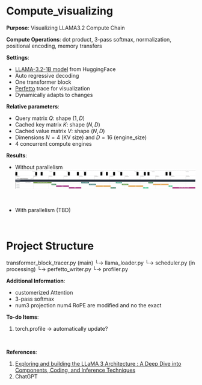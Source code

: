 ﻿# Compute_visualizing

**Purpose**: Visualizing LLAMA3.2 Compute Chain

**Compute Operations**: dot product, 3-pass softmax, normalization, positional encoding, memory transfers

**Settings**: 
* [LLAMA-3.2-1B model](https://huggingface.co/meta-llama/Llama-3.2-1B) from HuggingFace
* Auto regressive decoding
* One transformer block
* [Perfetto](https://ui.perfetto.dev/) trace for visualization
* Dynamically adapts to changes
  
**Relative parameters**:
* Query matrix $Q$: shape $(1, D)$
* Cached key matrix $K$: shape $(N, D)$
* Cached value matrix $V$: shape $(N, D)$
* Dimensions $N=4$ (KV size) and $D=16$ (engine_size)
* 4 concurrent compute engines

**Results**:
* Without parallelism
![without parallelism.jpg](/no_parallelism.jpg)
<br/>

* With parallelism (TBD)

<br/>


# Project Structure
transformer_block_tracer.py (main)
└→ llama_loader.py 
└→ scheduler.py (in processing)
└→ perfetto_writer.py
   └→ profiler.py


**Additional Information**: 
* customerized Attention
* 3-pass softmax
* num3 projection num4 RoPE are modified and no the exact



**To-do Items**:
1. torch.profile → automatically update?

<br/>

**References**:
1. [Exploring and building the LLaMA 3 Architecture : A Deep Dive into Components, Coding, and Inference Techniques](https://medium.com/@vi.ai_/exploring-and-building-the-llama-3-architecture-a-deep-dive-into-components-coding-and-43d4097cfbbb)
2. ChatGPT
